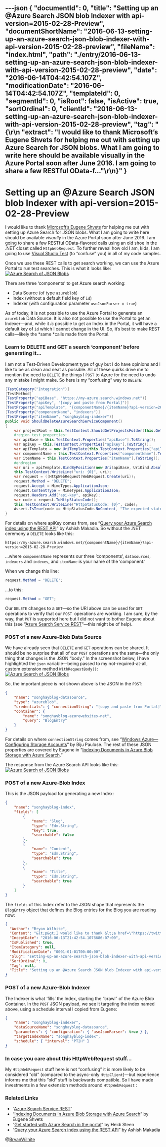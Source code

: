 ---json
{
  "documentId": 0,
  "title": "Setting up an @Azure Search JSON blob Indexer with api-version=2015-02-28-Preview",
  "documentShortName": "2016-06-13-setting-up-an-azure-search-json-blob-indexer-with-api-version-2015-02-28-preview",
  "fileName": "index.html",
  "path": "./entry/2016-06-13-setting-up-an-azure-search-json-blob-indexer-with-api-version-2015-02-28-preview",
  "date": "2016-06-14T04:42:54.107Z",
  "modificationDate": "2016-06-14T04:42:54.107Z",
  "templateId": 0,
  "segmentId": 0,
  "isRoot": false,
  "isActive": true,
  "sortOrdinal": 0,
  "clientId": "2016-06-13-setting-up-an-azure-search-json-blob-indexer-with-api-version-2015-02-28-preview",
  "tag": "{\r\n  \"extract\": \"I would like to thank Microsoft’s Eugene Shvets for helping me out with setting up Azure Search for JSON blobs. What I am going to write here should be available visually in the Azure Portal soon after June 2016. I am going to share a few RESTful OData-f...\"\r\n}"
}
---

# Setting up an @Azure Search JSON blob Indexer with api-version=2015-02-28-Preview

I would like to thank [Microsoft’s Eugene Shvets](https://twitter.com/chaosrealm4) for helping me out with setting up Azure Search for JSON blobs. What I am going to write here should be available *visually* in the Azure Portal soon after June 2016. I am going to share a few RESTful OData-flavored calls using an old shoe in the .NET closet called `HttpWebRequest`. To further reveal how old I am, kids, I am going to use [Visual Studio Test](https://msdn.microsoft.com/en-us/library/hh598957.aspx) (to “confuse” you) in all of my code samples.

Once we use these REST calls to get search working, we can use the Azure Portal to run test searches. This is what it looks like:
[<img alt="Azure Search of JSON Blobs" src="https://farm8.staticflickr.com/7294/26980553034_89827d84d4_z_d.jpg">](https://www.flickr.com/photos/wilhite/26980553034/in/dateposted-public/ "Azure Search of JSON Blobs")

There are three ‘components’ to get Azure search working:

* Data Source (of type `azureblob`)
* Index (without a default field key of `id`)
* Indexer (with configuration parameter `useJsonParser = true`)

As of today, it is not possible to use the Azure Portal to generate an `azureblob` Data Source. It is also not possible to use the Portal to get an Indexer—and, while it *is* possible to get an Index in the Portal, it will have a default key of `id` which I cannot change in the UI. So, it’s best to make REST calls—likely the *same *calls made from the Portal.

### Learn to DELETE and GET a search ‘component’ before generating it…

I am not a Test-Driven Development type of guy but I do have opinions and I like to be as clean and neat as possible. All of these quirks drive me to mention the need to `DELETE` the things I `POST` to Azure for the need to undo any mistake I might make. So here is my “confusing” way to `DELETE`:

```c#
[TestCategory("Integration")]
[TestMethod]
[TestProperty("apiBase", "https://my-azure.search.windows.net")]
[TestProperty("apiKey", "[copy and paste from Portal]")]
[TestProperty("apiTemplate", "{componentName}/{itemName}?api-version=2015-02-28-Preview")]
[TestProperty("componentName", "indexers")]
[TestProperty("itemName", "songhayblog-indexer")]
public void ShouldDeleteAzureSearchServiceComponent()
{
    var projectRoot = this.TestContext.ShouldGetProjectsFolder(this.GetType());
    #region test properties:
    var apiBase = this.TestContext.Properties["apiBase"].ToString();
    var apiKey = this.TestContext.Properties["apiKey"].ToString();
    var apiTemplate = new UriTemplate(this.TestContext.Properties["apiTemplate"].ToString());
    var componentName = this.TestContext.Properties["componentName"].ToString();
    var itemName = this.TestContext.Properties["itemName"].ToString();
    #endregion
    var uri = apiTemplate.BindByPosition(new Uri(apiBase, UriKind.Absolute), componentName, itemName);
    this.TestContext.WriteLine("uri: {0}", uri);
    var request = ((HttpWebRequest)WebRequest.Create(uri));
    request.Method = "DELETE";
    request.Accept = MimeTypes.ApplicationJson;
    request.ContentType = MimeTypes.ApplicationJson;
    request.Headers.Add("api-key", apiKey);
    var code = request.ToHttpStatusCode();
    this.TestContext.WriteLine("HttpStatusCode: {0}", code);
    Assert.IsTrue(code == HttpStatusCode.NoContent, "The expected status code is not here.");
}
```

For details on where apiKey comes from, see “[Query your Azure Search index using the REST API](https://azure.microsoft.com/en-us/documentation/articles/search-query-rest-api/)” by Ashish Makadia. So without the .NET ceremony a `DELETE` looks like this:

```plaintext
https://my-azure.search.windows.net/{componentName}/{itemName}?api-version=2015-02-28-Preview
```

…where `componentName` represents our three ‘components’, `datasources`, `indexers` and `indexes`, and `itemName` is your name of the ‘component.’

When we change this line:

```c#
request.Method = "DELETE";
```

…to this:

```c#
request.Method = "GET";
```

Our `DELETE` changes to a `GET`—so the URI above can be used for `GET` operations to verify that our `POST `operations are working. I am sure, by the way, that `PUT` is supported here but I did not want to bother Eugene about this (see “[Azure Search Service REST](https://msdn.microsoft.com/library/azure/dn798935.aspx)”—this might be of help).

### POST of a new Azure-Blob Data Source

We have already seen that `DELETE` and `GET` operations can be shared. It should be no surprise that all of our `POST` operations are the same—the only thing that changes is the JSON “body.” In the screenshot below, I have highlighted the `json` variable—being passed to my not-required-at-all, custom extension method `WithRequestBody()`:
[<img alt="Azure Search of JSON Blobs" src="https://farm8.staticflickr.com/7561/26981648063_180d8cf85f_z_d.jpg">](https://www.flickr.com/photos/wilhite/26981648063/in/dateposted-public/ "Azure Search of JSON Blobs")

So, the important piece is not shown above is the JSON in the `POST`:

```json
{
    "name": "songhayblog-datasource",
    "type": "azureblob",
    "credentials": { "connectionString": "[copy and paste from Portal]" },
    "container": {
        "name": "songhayblog-azurewebsites-net",
        "query": "BlogEntry"
    }
}
```

For details on where `connectionString` comes from, see “[Windows Azure—Configuring Storage Accounts](https://msblogs.wordpress.com/tag/connection-string-to-azure-storage-account/)” by Biju Paulose. The rest of these JSON properties are covered by Eugene in “[Indexing Documents in Azure Blob Storage with Azure Search](https://azure.microsoft.com/en-us/documentation/articles/search-howto-indexing-azure-blob-storage/).”

The response from the Azure Search API looks like this:
[<img alt="Azure Search of JSON Blobs" src="https://farm8.staticflickr.com/7709/26980552954_b9ae4b65e5_z_d.jpg">](https://www.flickr.com/photos/wilhite/26980552954/in/dateposted-public/ "Azure Search of JSON Blobs")

### POST of a new Azure-Blob Index

This is the JSON payload for generating a new Index:

```json
{
    "name": "songhayblog-index",
    "fields": [
        {
            "name": "Slug",
            "type": "Edm.String",
            "key": true,
            "searchable": false
        },
        {
            "name": "Content",
            "type": "Edm.String",
            "searchable": true
        },
        {
            "name": "Title",
            "type": "Edm.String",
            "searchable": true
        }
    ]
}
```

The `fields` of this Index refer to the JSON shape that represents the `BlogEntry` object that defines the Blog entries for the Blog you are reading now:

```json
{
  "Author": "Bryan Wilhite",
  "Content": "&lt;p&gt;I would like to thank &lt;a href=\"https://twitter.com/chaosrealm4\"&gt;Microsoft’s Eugene Shvets&lt;/a&gt; for helping me [XHTML truncated]",
  "InceptDate": "2016-06-13T21:42:54.1078686-07:00",
  "IsPublished": true,
  "ItemCategory": null,
  "ModificationDate": "0001-01-01T00:00:00",
  "Slug": "setting-up-an-azure-search-json-blob-indexer-with-api-version-2015-02-28-preview",
  "SortOrdinal": 0,
  "Tag": null,
  "Title": "Setting up an @Azure Search JSON blob Indexer with api-version=2015-02-28-Preview"
}
```

### POST of a new Azure-Blob Indexer

The Indexer is what ‘fills’ the Index, starting the “crawl” of the Azure Blob Container. In the `POST` JSON payload, we see it targeting the index named above, using a schedule interval I copied from Eugene:

```json
{
    "name": "songhayblog-indexer",
    "dataSourceName": "songhayblog-datasource",
    "parameters": { "configuration": { "useJsonParser": true } },
    "targetIndexName": "songhayblog-index",
    "schedule": { "interval": "PT2H" }
}
```

### In case you care about this HttpWebRequest stuff…

My `HttpWebRequest` stuff here is not “confusing” it is more likely to be considered “old” (compared to the async-only `HttpClient`)—but experience informs me that this “old” stuff is backwards compatible. So I have made investments in a few extension methods around `HttpWebRequest` :

<script src="https://gist.github.com/BryanWilhite/b04945418a6635e754e3.js"></script>

### Related Links

* “[Azure Search Service REST](https://msdn.microsoft.com/library/azure/dn798935.aspx)”
* “[Indexing Documents in Azure Blob Storage with Azure Search](https://azure.microsoft.com/en-us/documentation/articles/search-howto-indexing-azure-blob-storage/)” by Eugene Shvets
* “[Get started with Azure Search in the portal](https://azure.microsoft.com/en-us/documentation/articles/search-get-started-portal/)” by Heidi Steen
* “[Query your Azure Search index using the REST API](https://azure.microsoft.com/en-us/documentation/articles/search-query-rest-api/)” by Ashish Makadia

@[BryanWilhite](https://twitter.com/BryanWilhite)
